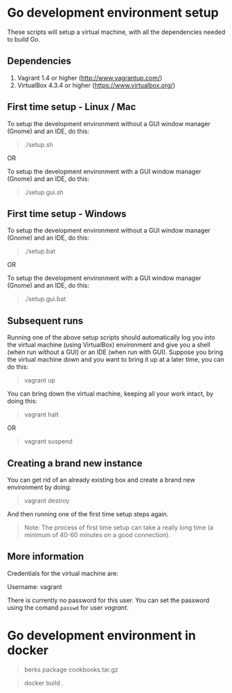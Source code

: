 Go development environment setup
================================

These scripts will setup a virtual machine, with all the dependencies needed to build Go.


Dependencies
------------

1. Vagrant 1.4 or higher (http://www.vagrantup.com/)
2. VirtualBox 4.3.4 or higher (https://www.virtualbox.org/)


First time setup - Linux / Mac
------------------------------

To setup the development environment without a GUI window manager (Gnome) and an IDE, do this:
> ./setup.sh

OR

To setup the development environment with a GUI window manager (Gnome) and an IDE, do this:
> ./setup.gui.sh


First time setup - Windows
--------------------------

To setup the development environment without a GUI window manager (Gnome) and an IDE, do this:
> ./setup.bat

OR

To setup the development environment with a GUI window manager (Gnome) and an IDE, do this:
> ./setup.gui.bat


Subsequent runs
---------------

Running one of the above setup scripts should automatically log you into the virtual machine (using VirtualBox) environment and give you a shell (when run without a GUI) or an IDE (when run with GUI). Suppose you bring the virtual machine down and you want to bring it up at a later time, you can do this:
> vagrant up

You can bring down the virtual machine, keeping all your work intact, by doing this:
> vagrant halt

OR

> vagrant suspend


Creating a brand new instance
-----------------------------

You can get rid of an already existing box and create a brand new environment by doing:
> vagrant destroy

And then running one of the first time setup steps again.

> Note: The process of first time setup can take a really long time (a minimum of 40-60 minutes on a good connection).


More information
----------------

Credentials for the virtual machine are:

  Username: vagrant

There is currently no password for this user. You can set the password using the comand `passwd` for user *vagrant*.


Go development environment in docker
====================================

> berks package cookbooks.tar.gz

> docker build .
